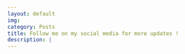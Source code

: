 ```yaml
---
layout: default
img:
category: Posts
title: Follow me on my social media for more updates !
description: |
---
```


